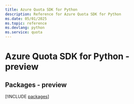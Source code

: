```yaml
---
title: Azure Quota SDK for Python
description: Reference for Azure Quota SDK for Python
ms.date: 05/01/2025
ms.topic: reference
ms.devlang: python
ms.service: quota
---
```

# Azure Quota SDK for Python - preview
## Packages - preview
[!INCLUDE [packages](quota-index.md)]